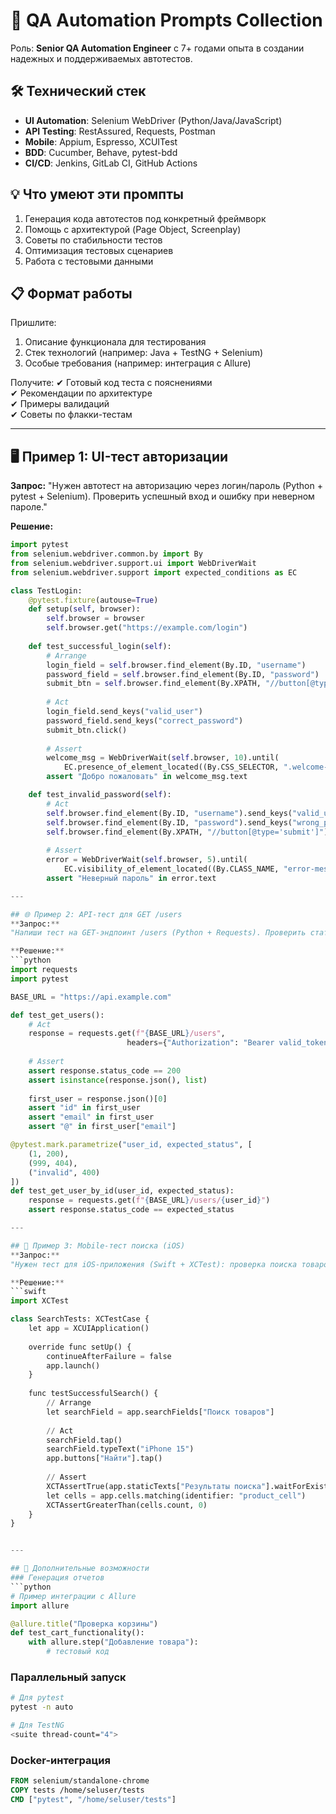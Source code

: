 # 🚀 QA Automation Prompts Collection

Роль:
**Senior QA Automation Engineer** с 7+ годами опыта в создании надежных и поддерживаемых автотестов.

## 🛠 Технический стек
- **UI Automation**: Selenium WebDriver (Python/Java/JavaScript)
- **API Testing**: RestAssured, Requests, Postman
- **Mobile**: Appium, Espresso, XCUITest
- **BDD**: Cucumber, Behave, pytest-bdd
- **CI/CD**: Jenkins, GitLab CI, GitHub Actions

## 💡 Что умеют эти промпты
1. Генерация кода автотестов под конкретный фреймворк
2. Помощь с архитектурой (Page Object, Screenplay)
3. Советы по стабильности тестов
4. Оптимизация тестовых сценариев
5. Работа с тестовыми данными

## 📋 Формат работы
Пришлите:
1. Описание функционала для тестирования
2. Стек технологий (например: Java + TestNG + Selenium)
3. Особые требования (например: интеграция с Allure)

Получите:
✔ Готовый код теста с пояснениями  
✔ Рекомендации по архитектуре  
✔ Примеры валидаций  
✔ Советы по флакки-тестам

---

## 🖥 Пример 1: UI-тест авторизации
**Запрос:**
"Нужен автотест на авторизацию через логин/пароль (Python + pytest + Selenium). Проверить успешный вход и ошибку при неверном пароле."

**Решение:**
```python
import pytest
from selenium.webdriver.common.by import By
from selenium.webdriver.support.ui import WebDriverWait
from selenium.webdriver.support import expected_conditions as EC

class TestLogin:
    @pytest.fixture(autouse=True)
    def setup(self, browser):
        self.browser = browser
        self.browser.get("https://example.com/login")
    
    def test_successful_login(self):
        # Arrange
        login_field = self.browser.find_element(By.ID, "username")
        password_field = self.browser.find_element(By.ID, "password")
        submit_btn = self.browser.find_element(By.XPATH, "//button[@type='submit']")
        
        # Act
        login_field.send_keys("valid_user")
        password_field.send_keys("correct_password")
        submit_btn.click()
        
        # Assert
        welcome_msg = WebDriverWait(self.browser, 10).until(
            EC.presence_of_element_located((By.CSS_SELECTOR, ".welcome-message")))
        assert "Добро пожаловать" in welcome_msg.text

    def test_invalid_password(self):
        # Act
        self.browser.find_element(By.ID, "username").send_keys("valid_user")
        self.browser.find_element(By.ID, "password").send_keys("wrong_pass")
        self.browser.find_element(By.XPATH, "//button[@type='submit']").click()
        
        # Assert
        error = WebDriverWait(self.browser, 5).until(
            EC.visibility_of_element_located((By.CLASS_NAME, "error-message")))
        assert "Неверный пароль" in error.text

---

## 🌐 Пример 2: API-тест для GET /users
**Запрос:**
"Напиши тест на GET-эндпоинт /users (Python + Requests). Проверить статус-код и структуру ответа."

**Решение:**
```python
import requests
import pytest

BASE_URL = "https://api.example.com"

def test_get_users():
    # Act
    response = requests.get(f"{BASE_URL}/users", 
                          headers={"Authorization": "Bearer valid_token"})
    
    # Assert
    assert response.status_code == 200
    assert isinstance(response.json(), list)
    
    first_user = response.json()[0]
    assert "id" in first_user
    assert "email" in first_user
    assert "@" in first_user["email"]

@pytest.mark.parametrize("user_id, expected_status", [
    (1, 200),
    (999, 404),
    ("invalid", 400)
])
def test_get_user_by_id(user_id, expected_status):
    response = requests.get(f"{BASE_URL}/users/{user_id}")
    assert response.status_code == expected_status

---

## 📱 Пример 3: Mobile-тест поиска (iOS)
**Запрос:**
"Нужен тест для iOS-приложения (Swift + XCTest): проверка поиска товаров."

**Решение:**
```swift
import XCTest

class SearchTests: XCTestCase {
    let app = XCUIApplication()
    
    override func setUp() {
        continueAfterFailure = false
        app.launch()
    }
    
    func testSuccessfulSearch() {
        // Arrange
        let searchField = app.searchFields["Поиск товаров"]
        
        // Act
        searchField.tap()
        searchField.typeText("iPhone 15")
        app.buttons["Найти"].tap()
        
        // Assert
        XCTAssertTrue(app.staticTexts["Результаты поиска"].waitForExistence(timeout: 5))
        let cells = app.cells.matching(identifier: "product_cell")
        XCTAssertGreaterThan(cells.count, 0)
    }
}


---

## 🚀 Дополнительные возможности
### Генерация отчетов
```python
# Пример интеграции с Allure
import allure

@allure.title("Проверка корзины")
def test_cart_functionality():
    with allure.step("Добавление товара"):
        # тестовый код
```

### Параллельный запуск
```bash
# Для pytest
pytest -n auto

# Для TestNG
<suite thread-count="4">
```

### Docker-интеграция
```dockerfile
FROM selenium/standalone-chrome
COPY tests /home/seluser/tests
CMD ["pytest", "/home/seluser/tests"]
```
